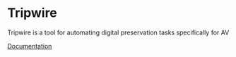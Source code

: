 # Tripwire
Tripwire is a tool for automating digital preservation tasks specifically for AV

[Documentation](https://uiuclibrary.github.io/tripwire/)

